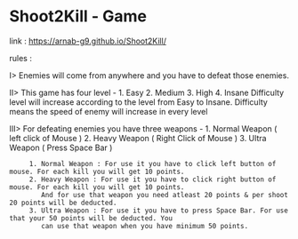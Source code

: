 # Shoot2Kill - Game

link : https://arnab-g9.github.io/Shoot2Kill/


rules :

I> Enemies will come from anywhere and you have to defeat those enemies.

II> This game has four level - 1. Easy 
                               2. Medium 
                               3. High
                               4. Insane
  Difficulty level will increase according to the level from Easy to Insane. Difficulty means the speed of enemy will increase in every level
  
  III> For defeating enemies you have three weapons - 1. Normal Weapon  ( left click of Mouse )
                                                      2. Heavy Weapon   ( Right Click of Mouse )
                                                      3. Ultra Weapon   (     Press Space Bar  )
                                                      
                                                      
         1. Normal Weapon : For use it you have to click left button of mouse. For each kill you will get 10 points.
         2. Heavy Weapon : For use it you have to click right button of mouse. For each kill you will get 10 points. 
            And for use that weapon you need atleast 20 points & per shoot 20 points will be deducted.
         3. Ultra Weapon : For use it you have to press Space Bar. For use that your 50 points will be deducted. You 
            can use that weapon when you have minimum 50 points.
